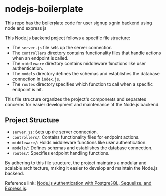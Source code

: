 # nodejs-boilerplate
This repo has the boilerplate code for user signup signin backend using node and express js

This Node.js backend project follows a specific file structure:

- The `server.js` file sets up the server connection.
- The `controllers` directory contains functionality files that handle actions when an endpoint is called.
- The `middleware` directory contains middleware functions like user authentication.
- The `models` directory defines the schemas and establishes the database connection in `index.js`.
- The `routes` directory specifies which function to call when a specific endpoint is hit.

This file structure organizes the project's components and separates concerns for easier development and maintenance of the Node.js backend.

## Project Structure

- `server.js`: Sets up the server connection.
- `controllers/`: Contains functionality files for endpoint actions.
- `middleware/`: Holds middleware functions like user authentication.
- `models/`: Defines schemas and establishes the database connection.
- `routes/`: Specifies endpoint handling functions.

By adhering to this file structure, the project maintains a modular and scalable architecture, making it easier to develop and maintain the Node.js backend.


Reference link: [Node.js Authentication with PostgreSQL, Sequelize, and Express.js](https://medium.com/@rachealkuranchie/node-js-authentication-with-postgresql-sequelize-and-express-js-20ae773da4c9).
